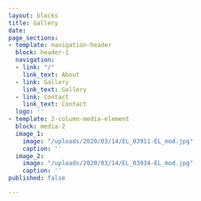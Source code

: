 ```yaml
---
layout: blocks
title: Gallery
date: 
page_sections:
- template: navigation-header
  block: header-1
  navigation:
  - link: "/"
    link_text: About
  - link: Gallery
    link_text: Gallery
  - link: Contact
    link_text: Contact
  logo: ''
- template: 2-column-media-element
  block: media-2
  image_1:
    image: "/uploads/2020/03/14/EL_03911-EL_mod.jpg"
    caption: ''
  image_2:
    image: "/uploads/2020/03/14/EL_03934-EL_mod.jpg"
    caption: ''
published: false

---
```

